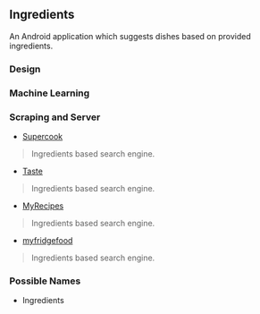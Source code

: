 ## Ingredients


An Android application which suggests dishes based on provided ingredients.



### Design



### Machine Learning



### Scraping and Server

* [Supercook](http://www.supercook.com)
> Ingredients based search engine.

* [Taste](http://www.taste.com.au)
> Ingredients based search engine.

* [MyRecipes](http://www.myrecipes.com)
> Ingredients based search engine.

* [myfridgefood](http://www.myfridgefood.com)
> Ingredients based search engine.


### Possible Names

* Ingredients
